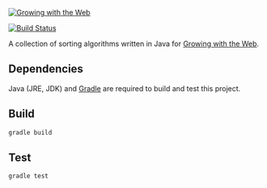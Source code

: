 [![Growing with the Web](http://www.growingwiththeweb.com/images/site/logo.png)][1]

[![Build Status](http://img.shields.io/travis/GrowingWithTheWeb/java-sorting.svg?style=flat)](http://travis-ci.org/GrowingWithTheWeb/java-sorting)

A collection of sorting algorithms written in Java for [Growing with the Web][1].



## Dependencies

Java (JRE, JDK) and [Gradle](https://gradle.org/) are required to build and test this project.



## Build

```bash
gradle build
```



## Test

```bash
gradle test
```



[1]: http://www.growingwiththeweb.com
